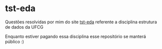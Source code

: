 # tst-eda
Questões resolvidas por mim do site [tst-eda](http://tst-eda.splab.ufcg.edu.br/#!/app/home) referente a disciplina estrutura de dados da UFCG

Enquanto estiver pagando essa disciplina esse repositório se manterá público :)
